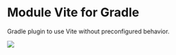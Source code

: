 # Module Vite for Gradle

Gradle plugin to use Vite without preconfigured behavior.

<a href="https://search.maven.org/search?q=dev.opensavvy.vite.base.gradle.plugin"><img src="https://img.shields.io/maven-central/v/dev.opensavvy.gradle.vite/vite-base.svg?label=Maven%20Central"></a>
